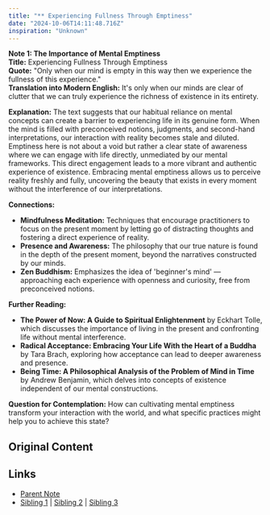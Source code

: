 ```yaml
---
title: "** Experiencing Fullness Through Emptiness"
date: "2024-10-06T14:11:48.716Z"
inspiration: "Unknown"
---
```


  
**Note 1: The Importance of Mental Emptiness**  
**Title:** Experiencing Fullness Through Emptiness  
**Quote:** "Only when our mind is empty in this way then we experience the fullness of this experience."  
**Translation into Modern English:** It's only when our minds are clear of clutter that we can truly experience the richness of existence in its entirety.  

**Explanation:** The text suggests that our habitual reliance on mental concepts can create a barrier to experiencing life in its genuine form. When the mind is filled with preconceived notions, judgments, and second-hand interpretations, our interaction with reality becomes stale and diluted. Emptiness here is not about a void but rather a clear state of awareness where we can engage with life directly, unmediated by our mental frameworks. This direct engagement leads to a more vibrant and authentic experience of existence. Embracing mental emptiness allows us to perceive reality freshly and fully, uncovering the beauty that exists in every moment without the interference of our interpretations.  

**Connections:**  
- **Mindfulness Meditation:** Techniques that encourage practitioners to focus on the present moment by letting go of distracting thoughts and fostering a direct experience of reality.  
- **Presence and Awareness:** The philosophy that our true nature is found in the depth of the present moment, beyond the narratives constructed by our minds.  
- **Zen Buddhism:** Emphasizes the idea of 'beginner's mind' — approaching each experience with openness and curiosity, free from preconceived notions.  

**Further Reading:**  
- **The Power of Now: A Guide to Spiritual Enlightenment** by Eckhart Tolle, which discusses the importance of living in the present and confronting life without mental interference.  
- **Radical Acceptance: Embracing Your Life With the Heart of a Buddha** by Tara Brach, exploring how acceptance can lead to deeper awareness and presence.  
- **Being Time: A Philosophical Analysis of the Problem of Mind in Time** by Andrew Benjamin, which delves into concepts of existence independent of our mental constructions.  

**Question for Contemplation:** How can cultivating mental emptiness transform your interaction with the world, and what specific practices might help you to achieve this state?  


## Original Content



## Links

- [Parent Note](/parent-note.md)
- [Sibling 1](/zettel1.md) | [Sibling 2](/zettel2.md) | [Sibling 3](/zettel3.md)
